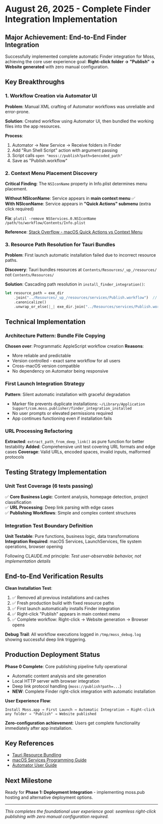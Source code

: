 # August 26, 2025 - Complete Finder Integration Implementation

## Major Achievement: End-to-End Finder Integration

Successfully implemented complete automatic Finder integration for Moss, achieving the core user experience goal: **Right-click folder → "Publish" → Website generated** with zero manual configuration.

## Key Breakthroughs

### 1. Workflow Creation via Automator UI
**Problem**: Manual XML crafting of Automator workflows was unreliable and error-prone.

**Solution**: Created workflow using Automator UI, then bundled the working files into the app resources.

**Process**:
1. Automator → New Service → Receive folders in Finder
2. Add "Run Shell Script" action with argument passing
3. Script calls `open "moss://publish?path=$encoded_path"`
4. Save as "Publish.workflow"

### 2. Context Menu Placement Discovery
**Critical Finding**: The `NSIconName` property in Info.plist determines menu placement.

**Without NSIconName**: Service appears in **main context menu** ✅  
**With NSIconName**: Service appears in **"Quick Actions" submenu** (extra click required)

**Fix**: `plutil -remove NSServices.0.NSIconName /path/to/workflow/Contents/Info.plist`

**Reference**: [Stack Overflow - macOS Quick Actions vs Context Menu](https://stackoverflow.com/questions/445872/is-it-possible-to-move-quick-action-from-the-separate-tab-directly-to-context-me)

### 3. Resource Path Resolution for Tauri Bundles
**Problem**: First launch automatic installation failed due to incorrect resource paths.

**Discovery**: Tauri bundles resources at `Contents/Resources/_up_/resources/` not `Contents/Resources/`

**Solution**: Cascading path resolution in `install_finder_integration()`:
```rust
let resource_path = exe_dir
    .join("../Resources/_up_/resources/services/Publish.workflow")  // Tauri production
    .canonicalize()
    .unwrap_or_else(|_| exe_dir.join("../Resources/services/Publish.workflow"))  // Fallback
```

## Technical Implementation

### Architecture Pattern: Bundle File Copying
**Chosen over**: Programmatic AppleScript workflow creation
**Reasons**: 
- More reliable and predictable
- Version controlled - exact same workflow for all users
- Cross-macOS version compatible
- No dependency on Automator being responsive

### First Launch Integration Strategy
**Pattern**: Silent automatic installation with graceful degradation
- Marker file prevents duplicate installations: `~/Library/Application Support/com.moss.publisher/finder_integration_installed`
- No user prompts or elevated permissions required
- App continues functioning even if installation fails

### URL Processing Refactoring
**Extracted**: `extract_path_from_deep_link()` as pure function for better testability
**Added**: Comprehensive unit test covering URL formats and edge cases
**Coverage**: Valid URLs, encoded spaces, invalid inputs, malformed protocols

## Testing Strategy Implementation

### Unit Test Coverage (6 tests passing)
✅ **Core Business Logic**: Content analysis, homepage detection, project classification  
✅ **URL Processing**: Deep link parsing with edge cases  
✅ **Publishing Workflows**: Simple and complex content structures  

### Integration Test Boundary Definition
**Unit Testable**: Pure functions, business logic, data transformations  
**Integration Required**: macOS Services, LaunchServices, file system operations, browser opening  

Following CLAUDE.md principle: *Test user-observable behavior, not implementation details*

## End-to-End Verification Results

**Clean Installation Test**:
1. ✅ Removed all previous installations and caches
2. ✅ Fresh production build with fixed resource paths  
3. ✅ First launch automatically installs Finder integration
4. ✅ Right-click "Publish" appears in main context menu
5. ✅ Complete workflow: Right-click → Website generation → Browser opens

**Debug Trail**: All workflow executions logged in `/tmp/moss_debug.log` showing successful deep link triggering.

## Production Deployment Status

**Phase 0 Complete**: Core publishing pipeline fully operational
- Automatic content analysis and site generation
- Local HTTP server with browser integration
- Deep link protocol handling (`moss://publish?path=...`)
- **NEW**: Complete Finder right-click integration with automatic installation

**User Experience Flow**:
```
Install Moss.app → First Launch → Automatic Integration → Right-click any folder → "Publish" → Website published
```

**Zero-configuration achievement**: Users get complete functionality immediately after app installation.

## Key References

- [Tauri Resource Bundling](https://v2.tauri.app/concept/resources/)
- [macOS Services Programming Guide](https://developer.apple.com/library/archive/documentation/LanguagesUtilities/Conceptual/MacAutomationScriptingGuide/MakeaSystem-WideService.html)
- [Automator User Guide](https://support.apple.com/guide/automator/welcome/mac)

## Next Milestone

Ready for **Phase 1: Deployment Integration** - implementing moss.pub hosting and alternative deployment options.

---

*This completes the foundational user experience goal: seamless right-click publishing with zero manual configuration required.*
